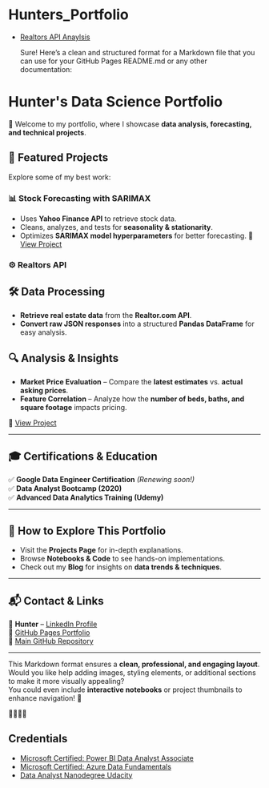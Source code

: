 # Hunters_Portfolio


- [Realtors API Anaylsis](https://github.com/Hbravence/Realtors_api_anaylsis/blob/main/Realtor_Data_Scrape.ipynb)

   Sure! Here’s a clean and structured format for a Markdown file that you can use for your GitHub Pages README.md or any other documentation:
# **Hunter's Data Science Portfolio**
🚀 Welcome to my portfolio, where I showcase **data analysis, forecasting, and technical projects**.

## **🌟 Featured Projects**
Explore some of my best work:

### **📊 Stock Forecasting with SARIMAX**
- Uses **Yahoo Finance API** to retrieve stock data.
- Cleans, analyzes, and tests for **seasonality & stationarity**.
- Optimizes **SARIMAX model hyperparameters** for better forecasting.
🔗 [View Project](https://github.com/Hbravence/AMZN_Forecasting/blob/main/AMZN_Forecasting.ipynb)

### **⚙️ Realtors API**
## 🛠 Data Processing  
- **Retrieve real estate data** from the **Realtor.com API**.  
- **Convert raw JSON responses** into a structured **Pandas DataFrame** for easy analysis.  

## 🔍 Analysis & Insights  
- **Market Price Evaluation** – Compare the **latest estimates** vs. **actual asking prices**.  
- **Feature Correlation** – Analyze how the **number of beds, baths, and square footage** impacts pricing.  
 
🔗 [View Project](https://github.com/Hbravence/Realtors_api_anaylsis/blob/main/Realtor_Data_Scrape.ipynb)

---

## **🎓 Certifications & Education**
✅ **Google Data Engineer Certification** _(Renewing soon!)_  
✅ **Data Analyst Bootcamp (2020)**  
✅ **Advanced Data Analytics Training (Udemy)**  

---

## **🔗 How to Explore This Portfolio**
- Visit the **Projects Page** for in-depth explanations.
- Browse **Notebooks & Code** to see hands-on implementations.
- Check out my **Blog** for insights on **data trends & techniques**.

---

## **📬 Contact & Links**
📧 **Hunter** – [LinkedIn Profile](https://linkedin.com/in/your-profile)  
🔗 [GitHub Pages Portfolio](https://your-github-pages-link)  
🔗 [Main GitHub Repository](https://github.com/your-username)  

---
This Markdown format ensures a **clean, professional, and engaging layout**.  
Would you like help adding images, styling elements, or additional sections to make it more visually appealing?  
You could even include **interactive notebooks** or project thumbnails to enhance navigation! 🚀  





## Credentials 
- [Microsoft Certified: Power BI Data Analyst Associate](https://learn.microsoft.com/api/credentials/share/en-us/Hunter-4438/119EEC522867D2F6?sharingId=814368B9FE402D82)
- [Microsoft Certified: Azure Data Fundamentals](https://learn.microsoft.com/api/credentials/share/en-us/Hunter-4438/10D8D2BE128E740?sharingId=814368B9FE402D82)
- [Data Analyst Nanodegree Udacity](https://www.udacity.com/certificate/e/ad57b69a-87f9-11ea-946c-0b56a632aecd)
